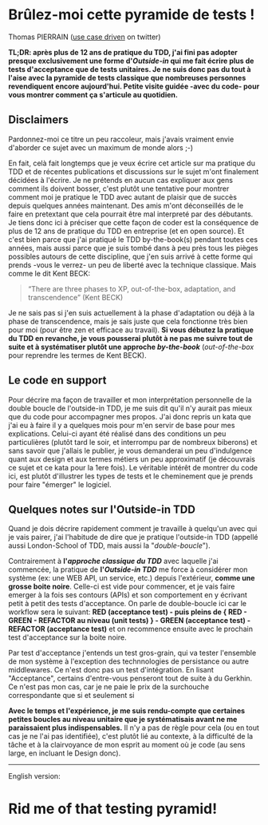 # Brûlez-moi cette pyramide de tests !
Thomas PIERRAIN ([use case driven](https://twitter.com/tpierrain) on twitter)

__TL;DR: après plus de 12 ans de pratique du TDD, j'ai fini pas adopter presque exclusivement une forme d'*Outside-in* qui me fait écrire plus de tests d'acceptance que de tests unitaires. Je ne suis donc pas du tout à l'aise avec la pyramide de tests classique que nombreuses personnes revendiquent encore aujourd'hui. Petite visite guidée -avec du code- pour vous montrer comment ça s'articule au quotidien.__

## Disclaimers
Pardonnez-moi ce titre un peu raccoleur, mais j'avais vraiment envie d'aborder ce sujet avec un maximum de monde alors ;-)

En fait, celà fait longtemps que je veux écrire cet article sur ma pratique du TDD et de récentes publications et discussions sur le sujet m'ont finalement décidées à l'écrire. Je ne prétends en aucun cas expliquer aux gens comment ils doivent bosser, c'est plutôt une tentative pour montrer comment moi je pratique le TDD avec autant de plaisir que de succès depuis quelques années maintenant. Des amis m'ont déconseillés de le faire en pretextant que cela pourrait être mal interpreté par des débutants. Je tiens donc ici à préciser que cette façon de coder est la conséquence de plus de 12 ans de pratique du TDD en entreprise (et en open source). Et c'est bien  parce que j'ai pratiqué le TDD by-the-book(s) pendant toutes ces années, mais aussi parce que je suis tombé dans à peu près tous les pièges possibles autours de cette discipline, que j'en suis arrivé à cette forme qui prends -vous le verrez- un peu de liberté avec la technique classique. Mais comme le dit Kent BECK:

> “There are three phases to XP, out-of-the-box, adaptation, and transcendence” (Kent BECK)

Je ne sais pas si j'en suis actuellement à la phase d'adaptation ou déjà à la phase de transcendence, mais je sais juste que cela fonctionne très bien pour moi (pour être zen et efficace au travail). __Si vous débutez la pratique du TDD en revanche, je vous pousserai plutôt à ne pas me suivre tout de suite et à systématiser plutôt une approche *by-the-book*__ (*out-of-the-box* pour reprendre les termes de Kent BECK).

## Le code en support
Pour décrire ma façon de travailler et mon interprétation personnelle de la double boucle de l'outside-in TDD, je me suis dit qu'il n'y aurait pas mieux que du code pour accompagner mes propos. J'ai donc repris un kata que j'ai eu à faire il y a quelques mois pour m'en servir de base pour mes explications. Celui-ci ayant été réalisé dans des conditions un peu particulières (plutôt tard le soir, et interrompu par de nombreux biberons) et sans savoir que j'allais le  publier, je vous demanderai un peu d'indulgence quant aux design et aux termes métiers un peu approximatif (je découvrais ce sujet et ce kata pour la 1ere fois). Le véritable intérêt de montrer du code ici, est plutôt d'illustrer les types de tests et le cheminement que je prends pour faire "émerger" le logiciel.

## Quelques notes sur l'Outside-in TDD
Quand je dois décrire rapidement comment je travaille à quelqu'un avec qui je vais pairer, j'ai l'habitude de dire que je pratique l'outside-in TDD (appellé aussi London-School of TDD, mais aussi la "*double-boucle*").

Contrairement à __l'*approche classique du TDD*__ avec laquelle j'ai commencée, la pratique de __l'*Outside-in TDD*__ me force à considérer mon système (ex: une WEB API, un service, etc.) depuis l'extérieur, __comme une grosse boite noire__. Celle-ci est vide pour commencer, et je vais faire emerger à la fois ses contours (APIs) et son comportement en y écrivant petit à petit des tests d'acceptance. On parle de double-boucle ici car le workflow sera le suivant: __RED (acceptance test) - puis pleins de { RED - GREEN - REFACTOR au niveau (unit tests) } - GREEN (acceptance test) - REFACTOR (acceptance test)__ et on recommence ensuite avec le prochain test d'acceptance sur la boite noire.

Par test d'acceptance j'entends un test gros-grain, qui va tester l'ensemble de mon système à l'exception des technnologies de persistance ou autre middlewares. Ce n'est donc pas un test d'intégration. En lisant "Acceptance", certains d'entre-vous penseront tout de suite à du Gerkhin. Ce n'est pas mon cas, car je ne paie le prix de la surchouche correspondante que si et seulement si  

__Avec le temps et l'expérience, je me suis rendu-compte que certaines petites boucles au niveau unitaire que je systématisais avant ne me paraissaient plus indispensables.__ Il n'y a pas de règle pour cela (ou en tout cas je ne l'ai pas identifiée), c'est plutôt lié au contexte, à la difficulté de la tâche et à la clairvoyance de mon esprit au moment où je code (au sens large, en incluant le Design donc).




---
English version:

# Rid me of that testing pyramid!